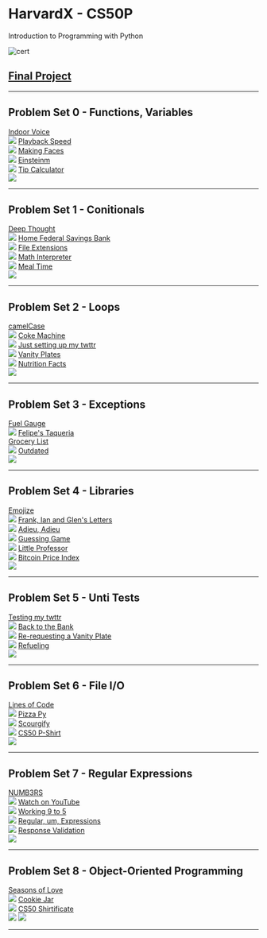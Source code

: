 # HarvardX - CS50P
Introduction to Programming with Python

![cert](CS50P.png)

## [Final Project](https://github.com/henrywat/HarvadX-CS50P/tree/main/project)

---

## Problem Set 0 - Functions, Variables<br>
[Indoor Voice](/ProblemSet0/indoor.py)<br>
![](/ProblemSet0/indoor.png)
[Playback Speed](/ProblemSet0/playback.py)<br>
![](/ProblemSet0/playback.png)
[Making Faces](/ProblemSet0/faces.py)<br>
![](/ProblemSet0/faces.png)
[Einsteinm](/ProblemSet0/einstein.py)<br>
![](/ProblemSet0/einstein.png)
[Tip Calculator](/ProblemSet0/tip.py)<br>
![](/ProblemSet0/tip.png)

---

## Problem Set 1 - Conitionals<br>
[Deep Thought](/ProblemSet1/deep.py)<br>
![](/ProblemSet1/deep.png)
[Home Federal Savings Bank](/ProblemSet1/bank.py)<br>
![](/ProblemSet1/bank.png)
[File Extensions](/ProblemSet1/extensions.py)<br>
![](/ProblemSet1/extensions.png)
[Math Interpreter](/ProblemSet1/interpreter.py)<br>
![](/ProblemSet1/interpreter.png)
[Meal Time](/ProblemSet1/meal.py)<br>
![](/ProblemSet1/meal.png)

---

## Problem Set 2 - Loops<br>
[camelCase](/ProblemSet2/camel.py)<br>
![](/ProblemSet2/camel.png)
[Coke Machine](/ProblemSet2/coke.py)<br>
![](/ProblemSet2/coke.png)
[Just setting up my twttr](/ProblemSet2/twttr.py)<br>
![](/ProblemSet2/twttr.png)
[Vanity Plates](/ProblemSet2/plates.py)<br>
![](/ProblemSet2/plates.png)
[Nutrition Facts](/ProblemSet2/nutrition.py)<br>
![](/ProblemSet2/nutrition.png)

---

## Problem Set 3 - Exceptions<br>
[Fuel Gauge](/ProblemSet3/fuel.py)<br>
![](/ProblemSet3/fuel.png)
[Felipe's Taqueria](/ProblemSet3/taqueria.py)<br>
[Grocery List](/ProblemSet3/grocery.py)<br>
![](/ProblemSet3/grocery.png)
[Outdated](/ProblemSet3/outdated.py)<br>
![](/ProblemSet3/outdated.png)

---

## Problem Set 4 - Libraries<br>
[Emojize](/ProblemSet4/emojize.py)<br>
![](/ProblemSet4/emojize.png)
[Frank, Ian and Glen's Letters](/ProblemSet4/figlet.py)<br>
![](/ProblemSet4/figlet.png)
[Adieu, Adieu](/ProblemSet4/adieu.py)<br>
![](/ProblemSet4/adieu.png)
[Guessing Game](/ProblemSet4/game.py)<br>
![](/ProblemSet4/game.png)
[Little Professor](/ProblemSet4/professor.py)<br>
![](/ProblemSet4/professor.png)
[Bitcoin Price Index](/ProblemSet4/bitcoin.py)<br>
![](/ProblemSet4/bitcoin.png)

---

## Problem Set 5 - Unti Tests<br>
[Testing my twttr](/ProblemSet5/test_twttr.py)<br>
![](/ProblemSet5/test_twttr.png)
[Back to the Bank](/ProblemSet5/test_bank.py)<br>
![](/ProblemSet5/test_bank.png)
[Re-requesting a Vanity Plate](/ProblemSet5/test_plates.py)<br>
![](/ProblemSet5/test_plates.png)
[Refueling](/ProblemSet5/test_fuel.py)<br>
![](/ProblemSet5/test_fuel.png)

---

## Problem Set 6 - File I/O<br>
[Lines of Code](/ProblemSet6/lines.py)<br>
![](/ProblemSet6/lines.png)
[Pizza Py](/ProblemSet6/pizza.py)<br>
![](/ProblemSet6/pizza.png)
[Scourgify](/ProblemSet6/scourgify.py)<br>
![](/ProblemSet6/scourgify.png)
[CS50 P-Shirt](/ProblemSet6/scourgify.py)<br>
![](/ProblemSet6/scourgify.png)

---

## Problem Set 7 - Regular Expressions<br>
[NUMB3RS](/ProblemSet7/numb3rs.py)<br>
![](/ProblemSet7/numb3rs.png)
[Watch on YouTube](/ProblemSet7/watch.py)<br>
![](/ProblemSet7/watch.png)
[Working 9 to 5](/ProblemSet7/working.py)<br>
![](/ProblemSet7/working.png)
[Regular, um, Expressions](/ProblemSet7/um.py)<br>
![](/ProblemSet7/um.png)
[Response Validation](/ProblemSet7/resoonse.py)<br>
![](/ProblemSet7/response.png)

---

## Problem Set 8 - Object-Oriented Programming<br>
[Seasons of Love](/ProblemSet8/seasons.py)<br>
![](/ProblemSet8/seasons.png)
[Cookie Jar](/ProblemSet8/jar.py)<br>
![](/ProblemSet8/jar.png)
[CS50 Shirtificate](/ProblemSet8/shirtificate.py)<br>
![](/ProblemSet8/shirtificateoutput.png)
![](/ProblemSet8/shirtificateHW.png)

---
